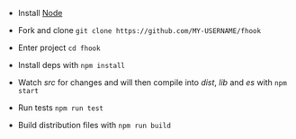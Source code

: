 - Install [Node](http://nodejs.org)

- Fork and clone `git clone https://github.com/MY-USERNAME/fhook`

- Enter project `cd fhook`

- Install deps with `npm install`

- Watch _src_ for changes and will then compile into _dist_, _lib_ and _es_ with `npm start`

- Run tests `npm run test`

- Build distribution files with `npm run build`
